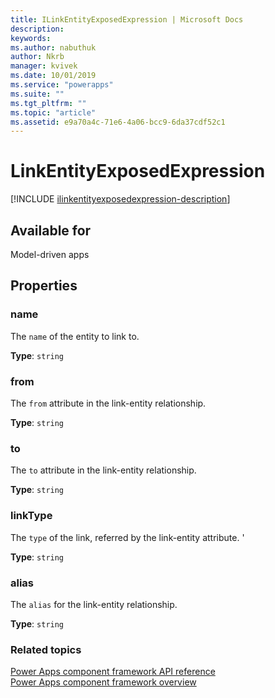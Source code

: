 ```yaml
---
title: ILinkEntityExposedExpression | Microsoft Docs
description: 
keywords:
ms.author: nabuthuk
author: Nkrb
manager: kvivek
ms.date: 10/01/2019
ms.service: "powerapps"
ms.suite: ""
ms.tgt_pltfrm: ""
ms.topic: "article"
ms.assetid: e9a70a4c-71e6-4a06-bcc9-6da37cdf52c1
---
```


# LinkEntityExposedExpression

[!INCLUDE [ilinkentityexposedexpression-description](includes/ilinkentityexposedexpression-description.md)]

## Available for 

Model-driven apps

## Properties

### name

The `name` of the entity to link to.

**Type**:  `string`

### from

The `from` attribute in the link-entity relationship.

**Type**:  `string`

### to

The `to` attribute in the link-entity relationship.

**Type**:  `string`

### linkType

The `type` of the link, referred by the link-entity attribute. '

**Type**:  `string`

### alias

The `alias` for the link-entity relationship.

**Type**:  `string`

### Related topics

[Power Apps component framework API reference](../reference/index.md)<br/>
[Power Apps component framework overview](../overview.md)